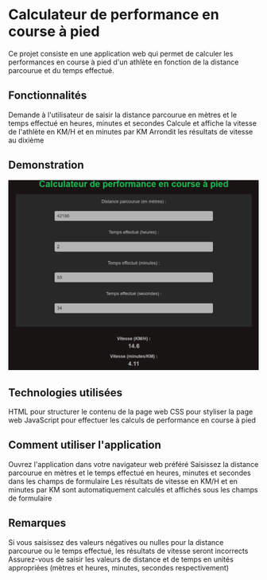 # Calculateur de performance en course à pied
Ce projet consiste en une application web qui permet de calculer les performances en course à pied d'un athlète en fonction de la distance parcourue et du temps effectué.

## Fonctionnalités
Demande à l'utilisateur de saisir la distance parcourue en mètres et le temps effectué en heures, minutes et secondes
Calcule et affiche la vitesse de l'athlète en KM/H et en minutes par KM
Arrondit les résultats de vitesse au dixième

## Demonstration
![Running Calculator Demo](./img/demo.png)

## Technologies utilisées
HTML pour structurer le contenu de la page web
CSS pour styliser la page web
JavaScript pour effectuer les calculs de performance en course à pied

## Comment utiliser l'application
Ouvrez l'application dans votre navigateur web préféré
Saisissez la distance parcourue en mètres et le temps effectué en heures, minutes et secondes dans les champs de formulaire
Les résultats de vitesse en KM/H et en minutes par KM sont automatiquement calculés et affichés sous les champs de formulaire

## Remarques
Si vous saisissez des valeurs négatives ou nulles pour la distance parcourue ou le temps effectué, les résultats de vitesse seront incorrects
Assurez-vous de saisir les valeurs de distance et de temps en unités appropriées (mètres et heures, minutes, secondes respectivement)
